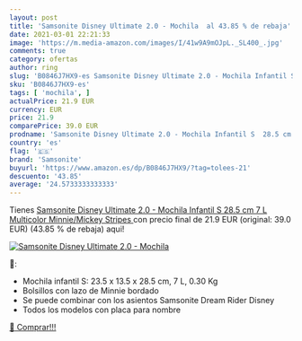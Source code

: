 ```yaml
---
layout: post
title: 'Samsonite Disney Ultimate 2.0 - Mochila  al 43.85 % de rebaja'
date: 2021-03-01 22:21:33
image: 'https://m.media-amazon.com/images/I/41w9A9mOJpL._SL400_.jpg'
comments: true
category: ofertas
author: ring
slug: 'B0846J7HX9-es Samsonite Disney Ultimate 2.0 - Mochila Infantil S 28.5 cm...'
sku: 'B0846J7HX9-es'
tags: [ 'mochila', ]
actualPrice: 21.9 EUR
currency: EUR
price: 21.9
comparePrice: 39.0 EUR
prodname: 'Samsonite Disney Ultimate 2.0 - Mochila Infantil S  28.5 cm  7 L  Multicolor  Minnie/Mickey Stripes '
country: 'es'
flag: '🇪🇸'
brand: 'Samsonite'
buyurl: 'https://www.amazon.es/dp/B0846J7HX9/?tag=tolees-21'
descuento: '43.85'
average: '24.5733333333333'
---
```


Tienes [Samsonite Disney Ultimate 2.0 - Mochila Infantil S  28.5 cm  7 L  Multicolor  Minnie/Mickey Stripes ](https://www.amazon.es/dp/B0846J7HX9/?tag=tolees-21) con precio final de  21.9 EUR (original: 39.0 EUR) (43.85 %  de rebaja) aqui!

[![Samsonite Disney Ultimate 2.0 - Mochila ](https://m.media-amazon.com/images/I/41w9A9mOJpL._SL400_.jpg)](https://www.amazon.es/dp/B0846J7HX9/?tag=tolees-21)

🔎:

- Mochila infantil S: 23.5 x 13.5 x 28.5 cm, 7 L, 0.30 Kg
- Bolsillos con lazo de Minnie bordado
- Se puede combinar con los asientos Samsonite Dream Rider Disney
- Todos los modelos con placa para nombre

[🛒 Comprar!!!](https://www.amazon.es/dp/B0846J7HX9/?tag=tolees-21)
